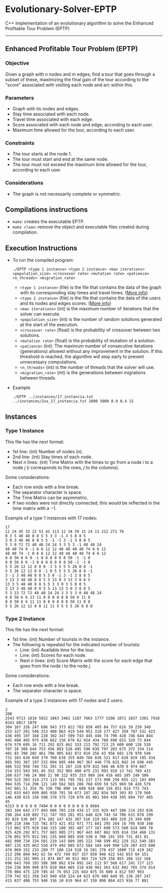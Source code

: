 # Evolutionary-Solver-EPTP

C++ Implementation of an evolutionary algorithm to solve the Enhanced Profitable Tour Problem (EPTP)

---

## Enhanced Profitable Tour Problem (EPTP)

### Objective

Given a graph with $n$ nodes and $m$ edges, find a tour that goes through a subset of these, maximizing the final gain of the tour according to the "score" associated with visiting each node and arc within this.

### Parameters

- Graph with its nodes and edges.
- Stay time associated with each node.
- Travel time associated with each edge.
- Score associated with each node and edge, according to each user.
- Maximum time allowed for the tour, according to each user.

### Constraints

- The tour starts at the node 1.
- The tour must start and end at the same node.
- The tour must not exceed the maximum time allowed for the tour, according to each user.

### Considerations

- The graph is not necessarily complete or symmetric.


## Compilations instructions

- `make`: creates the executable EPTP.
- `make clean`: remove the object and executable files created during compilation.

## Execution Instructions

- To run the compiled program:

  `./EPTP <type 1 instance> <type 2 instance> <max iterations> <population_size> <crossover rate> <mutation rate> <patience> <n_threads> <migration_rate>`

  - `<type 1 instance>` (file) is the file that contains the data of the graph with its corresponding stay times and travel times. ([More info](#type-1-instance))
  - `<type 2 instance>` (file) is the file that contains the data of the users and its nodes and edges scores. ([More info](#type-2-instance))
  - `<max iterations>` (int) is the maximum number of iterations that the solver can execute.
  - `<population_size>` (int) is the number of random solutions generated at the start of the execution.
  - `<crossover rate>` (float) is the probability of crossover between two solutions.
  - `<mutation rate>` (float) is the probability of mutation of a solution.
  - `<patience>` (int): The maximum number of consecutive iterations (generations) allowed without any improvement in the solution. If this threshold is reached, the algorithm will stop early to prevent unnecessary computations.
  - `<n_threads>` (int) is the number of threads that the solver will use.
  - `<migration_rate>` (int) is the generations between migrations between threads.

- Example

  `./EPTP ../instances/17_instancia.txt ../instances/1us_17_instancia.txt 1000 5000 0.9 0.4 15`
 
## Instances

### Type 1 Instance

This file has the next format:
- 1st line: (int) Number of nodes ($n$).
- 2nd line: (int) Stay times of each node.
- Next $n$ lines: (int) Time Matrix with the times to go from a node $i$ to a node $j$ ($i$ corresponds to the rows, $j$ to the columns).

Some considerations:

- Each row ends with a line break.
- The separator character is space.
- The Time Matrix can be asymmetric.
- If two nodes were not directly connected, this would be reflected in the time matrix with a −1.

Example of a type 1 instances with 17 nodes:

```text
17
11 24 45 33 22 53 41 113 12 34 59 15 24 13 212 271 76
0 3 5 48 48 8 8 5 5 3 3 -1 3 5 8 8 5
3 0 3 48 48 8 8 5 5 -1 -1 3 -1 3 8 8 5
5 3 0 72 72 48 48 24 24 3 3 5 3 -1 48 48 24
48 48 74 0 -1 6 6 12 12 48 48 48 48 74 6 6 12
48 48 74 -1 0 6 6 12 12 48 48 48 48 74 6 6 12
8 8 50 6 6 0 -1 8 8 8 8 8 8 50 -1 -1 8
8 8 50 6 6 -1 0 8 8 8 8 8 8 50 -1 -1 8
5 5 26 12 12 8 8 0 -1 5 5 5 5 26 8 8 -1
5 5 26 12 12 8 8 -1 0 5 5 5 5 26 8 8 -1
3 -1 3 48 48 8 8 5 5 0 -1 3 -1 3 8 8 5
3 13 3 48 48 8 8 5 5 13 0 3 13 3 8 8 5
13 3 5 48 48 8 8 5 5 3 3 0 3 5 8 8 5
3 13 3 48 48 8 8 5 5 13 13 3 0 3 8 8 5
5 3 13 72 72 48 48 24 24 3 3 5 3 0 48 48 24
8 8 50 6 6 13 11 8 8 8 8 8 8 50 0 11 8
8 8 50 6 6 11 11 8 8 8 8 8 8 50 11 0 8
5 5 26 12 12 8 8 11 11 5 5 5 5 26 8 8 0
```

### Type 2 Instance

This file has the next format:

- 1st line: (int) Number of tourists in the instance.
- The following is repeated for the indicated number of tourists:
  - Line: (int) Available time for the tour.
  - Line: (int) Scores for each node.
  - Next $n$ lines: (int) Score Matrix with the score for each edge that goes from the node $i$ to the node $j$.

Some considerations:

- Each row ends with a line break.
- The separator character is space.

Example of a type 2 instances with 17 nodes and 2 users.

```text
2
208
2543 9713 1010 5922 1063 3462 1187 7663 1777 5208 1072 1037 3381 7918 8241 6817 1079
304 167 326 247 696 943 373 822 703 858 405 84 757 616 39 230 349
253 327 281 546 313 408 863 419 544 951 318 177 427 359 787 531 423
436 495 197 168 228 382 347 599 743 445 446 74 790 428 746 644 844
945 488 485 975 430 662 156 678 82 924 434 780 690 651 329 73 844
674 579 695 16 711 292 825 662 333 213 792 723 25 600 600 136 520
707 18 308 644 753 456 883 528 495 590 638 797 203 675 372 334 114
401 83 700 202 461 706 905 642 872 819 256 43 956 692 176 970 540
731 103 628 650 279 760 638 355 849 766 836 321 817 628 819 195 434
885 592 367 197 532 604 605 444 967 367 446 776 615 842 24 696 445
486 532 958 744 731 391 31 287 220 679 832 566 46 670 0 974 667
314 153 563 591 45 352 352 965 400 475 231 993 910 13 741 769 433
260 637 746 24 980 21 90 322 935 253 989 164 416 665 105 249 506
704 525 263 314 273 113 581 795 781 137 173 990 256 655 121 183 899
964 535 714 296 121 149 562 565 208 768 659 59 525 969 50 428 579
542 601 51 354 76 338 786 890 14 689 926 468 156 851 814 772 743
542 633 663 699 805 938 781 50 673 187 282 854 503 303 85 179 560
146 438 615 156 598 378 375 728 876 65 801 569 438 395 894 797 485
45
6313 0 0 0 0 0 7494 0 0 0 0 0 0 0 0 0 6684
383 184 642 277 893 606 765 218 434 17 335 929 447 106 214 293 826
298 264 410 892 711 747 703 281 951 640 429 743 34 706 631 878 299
92 819 536 887 274 102 147 435 307 516 219 563 409 320 25 349 690
209 210 346 725 781 873 421 452 971 771 841 295 264 16 795 930 348
713 802 975 929 548 315 180 392 487 177 187 690 573 560 624 989 78
925 429 292 871 757 683 805 271 967 443 607 862 935 814 334 468 131
176 891 975 821 591 235 668 885 458 530 4 706 191 555 731 451 81
481 990 734 334 581 219 143 609 205 222 740 599 452 229 312 549 283
987 135 435 663 558 479 492 805 872 584 184 449 990 529 207 433 690
474 869 152 233 289 77 180 124 518 16 581 270 437 1000 715 419 262
213 296 804 942 62 56 472 749 857 157 850 946 422 542 653 64 151
111 252 181 905 21 874 867 46 811 983 724 529 158 855 166 152 168
696 643 769 193 586 308 862 634 892 142 112 97 568 617 241 727 123
254 236 999 990 875 810 964 665 310 438 901 563 632 882 785 374 814
778 904 475 129 785 43 75 953 225 643 875 55 600 4 812 597 993
279 742 921 358 543 940 458 324 64 623 670 489 649 95 136 287 247
415 837 408 755 946 336 10 619 964 67 150 890 864 423 916 77 881
```
  
---
